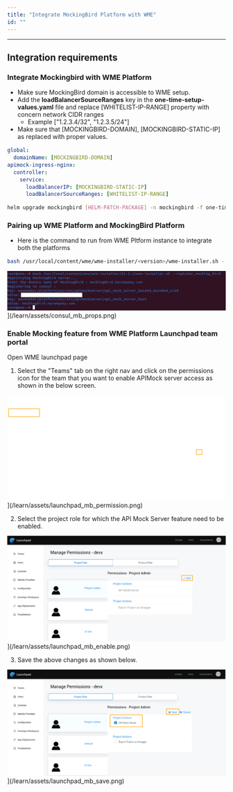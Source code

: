 ```yaml
---
title: "Integrate MockingBird Platform with WME"
id: ""
---
```

---

## Integration requirements

### Integrate Mockingbird with WME Platform

- Make sure MockingBird domain is accessible to WME setup.
- Add the **loadBalancerSourceRanges** key in the **one-time-setup-values.yaml** file and replace [WHITELIST-IP-RANGE] property with concern network CIDR ranges
  - Example ["1.2.3.4/32", "1.2.3.5/24"]
- Make sure that [MOCKINGBIRD-DOMAIN], [MOCKINGBIRD-STATIC-IP] as replaced with proper values.

```yaml
global:
  domainName: [MOCKINGBIRD-DOMAIN]
apimock-ingress-nginx:
  controller:
    service:
      loadBalancerIP: [MOCKINGBIRD-STATIC-IP]
      loadBalancerSourceRanges: [WHITELIST-IP-RANGE]
```

```bash
helm upgrade mockingbird [HELM-PATCH-PACKAGE] -n mockingbird -f one-time-setup-values.yaml
``` 

### Pairing up WME Platform and MockingBird Platform

- Here is the command to run from WME Pltform instance to integrate both the platforms

```bash
bash /usr/local/content/wme/wme-installer/<version>/wme-installer.sh --register_mocking_bird
```  

![mb](/learn/assets/consul_mb_props.png)](/learn/assets/consul_mb_props.png)

### Enable Mocking feature from WME Platform Launchpad team portal

Open WME launchpad page
1) Select the "Teams" tab on the right nav and click on the permissions icon for the team that you want to enable APIMock server access as shown in the below screen.

![mb](/learn/assets/launchpad_mb_permission.png)](/learn/assets/launchpad_mb_permission.png)

2) Select the project role for which the API Mock Server feature need to be enabled.

![mb](/learn/assets/launchpad_mb_enable.png)](/learn/assets/launchpad_mb_enable.png)

3) Save the above changes as shown below.

![mb](/learn/assets/launchpad_mb_save.png)](/learn/assets/launchpad_mb_save.png)


